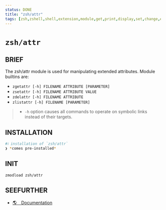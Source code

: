 ```yaml
---
status: DONE
title: "zsh/attr"
tags: [zsh,zshell,shell,extension,module,get,print,display,set,change,edit,modify,list,delete,remove,extended,file,attributes]
---
```


# `zsh/attr`

## BRIEF

The zsh/attr module is used for manipulating extended attributes. Module builtins are:

- `zgetattr [-h] FILENAME ATTRIBUTE [PARAMETER]`
- `zsetattr [-h] FILENAME ATTRIBUTE VALUE`
- `zdelattr [-h] FILENAME ATTRIBUTE`
- `zlistattr [-h] FILENAME [PARAMETER]`

>- `-h` option causes all commands to operate on symbolic links instead of their targets.

## INSTALLATION


```bash
#ℹ︎ installation of `zsh/attr`
❯ *comes pre-installed*
```



## INIT

    zmodload zsh/attr


## SEEFURTHER

- [🌎 Documentation](https://zsh.sourceforge.io/Doc/Release/Zsh-Modules.html#The-zsh_002fattr-Module)
